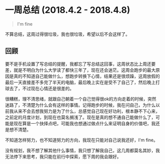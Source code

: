 # 一周总结 (2018.4.2 - 2018.4.8)

> I'm fine

不算总结，这周过得很垃圾，我也很垃圾，希望以后不会这样了。

## 回顾

要不是手机设置了写总结的提醒，我都忘了写总结这回事，这周状态比上周还要差，就是不明白为什么大学读了都快三年了，现在还会迷茫。这周会跑步的最大原因是真的不知道自己能做什么，想跑步转换下心情，结果还是很烦躁，这周放假的最后一天直接差不多完了半天的电脑，最后晚上实在是受不了自己了，然后晚上打球去了，不过现在心情还是很差的。

很糟糕，理不清思绪，就跟自己朝着一个自己觉得很ok的方向走着的时候，突然迷路了，不清楚为什么会有这样的事情。记得跑步的时候，我在问自己，为什么以前我从来不会去想我努力是为了什么，总感觉自己现在好功利，根本静不下心来，之前定的月度计划，到现在也莫名搁浅了。现在是真的想不通自己能做什么了，可能是现在算是一个抉择点吧，可能我也想通过做点什么来证明自身的价值吧，我还是想不清楚。

不知道怎样努力，也不知道努力的方向，我现在只能对自己说我还好，I'm fine。

没有规划，我不想了解其他什么事情，我只想了解我自己，这几周都莫名其妙，我无法停下来思考，我只能在前行中探索，愿下周的我会跟好。